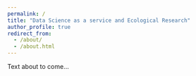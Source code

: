 ```yaml
---
permalink: /
title: "Data Science as a service and Ecological Research"
author_profile: true
redirect_from: 
  - /about/
  - /about.html
---
```


Text about to come... 
